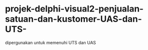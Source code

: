 # projek-delphi-visual2-penjualan-satuan-dan-kustomer-UAS-dan-UTS-
dipergunakan untuk memenuhi UTS dan UAS
